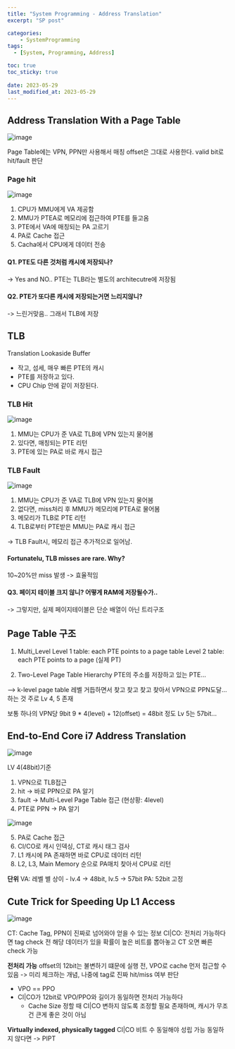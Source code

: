 ```yaml
---
title: "System Programming - Address Translation"
excerpt: "SP post"

categories:
    - SystemProgramming
tags:
  - [System, Programming, Address]

toc: true
toc_sticky: true
 
date: 2023-05-29
last_modified_at: 2023-05-29
---
```


## Address Translation With a Page Table
![image](https://github.com/ssoxong/ssoxong.github.io/assets/112956015/b20a5b4e-27b7-4c6a-8cc5-2d5c298b36bc)

Page Table에는 VPN, PPN만 사용해서 매칭
offset은 그대로 사용한다.
valid bit로 hit/fault 판단

### Page hit
![image](https://github.com/ssoxong/ssoxong.github.io/assets/112956015/4bedf73a-372c-4d16-b811-0943e1618f50)
1. CPU가 MMU에게 VA 제공함
2. MMU가 PTEA로 메모리에 접근하여 PTE를 들고옴
3. PTE에서 VA에 매칭되는 PA 고르기
4. PA로 Cache 접근
5. Cacha에서 CPU에게 데이터 전송

#### Q1. PTE도 다른 것처럼 캐시에 저장되나?
-> Yes and NO.. PTE는 TLB라는 별도의 architecutre에 저장됨

#### Q2. PTE가 또다른 캐시에 저장되는거면 느리지않니?
-> 느린거맞음.. 그래서 TLB에 저장

## TLB
Translation Lookaside Buffer
- 작고, 섬세, 매우 빠른 PTE의 캐시
- PTE를 저장하고 있다.
- CPU Chip 안에 같이 저장된다.

### TLB Hit
![image](https://github.com/ssoxong/ssoxong.github.io/assets/112956015/677e8d65-2ec8-463b-9153-8efdd460e9c3)

1. MMU는 CPU가 준 VA로 TLB에 VPN 있는지 물어봄
2. 있다면, 매칭되는 PTE 리턴
3. PTE에 있는 PA로 바로 캐시 접근

### TLB Fault
![image](https://github.com/ssoxong/ssoxong.github.io/assets/112956015/17d6653f-d862-4f58-81a7-16a9fdb24675)

1. MMU는 CPU가 준 VA로 TLB에 VPN 있는지 물어봄
2. 없다면, miss처리 후 MMU가 메모리에 PTEA로 물어봄
3. 메모리가 TLB로 PTE 리턴
4. TLB로부터 PTE받은 MMU는 PA로 캐시 접근

-> TLB Fault시, 메모리 접근 추가적으로 일어남.

#### Fortunatelu, TLB misses are rare. Why?
10~20%만 miss 발생 -> 효율적임


#### Q3. 페이지 테이블 크지 않니? 어떻게 RAM에 저장될수가..
-> 그렇지만, 실제 페이지테이블은 단순 배열이 아닌 트리구조

## Page Table 구조
1. Multi_Level
    Level 1 table: each PTE points to a page table
    Level 2 table: each PTE points to a page (실제 PT)

2. Two-Level Page Table Hierarchy
    PTE의 주소를 저장하고 있는 PTE...

--> k-level page table
레벨 거듭하면서 찾고 찾고 찾고 찾아서 VPN으로 PPN도달... 하는 것
주로 Lv 4, 5 존재

보통 하나의 VPN당 9bit
9 * 4(level) + 12(offset) = 48bit 정도
Lv 5는 57bit...

## End-to-End Core i7 Address Translation
![image](https://github.com/ssoxong/ssoxong.github.io/assets/112956015/395a1b20-cd6f-463b-b19f-1336b075df50)

LV 4(48bit)기준
1. VPN으로 TLB접근
2. hit -> 바로 PPN으로 PA 알기
3. fault -> Multi-Level Page Table 접근 (현상황: 4level)
4. PTE로 PPN -> PA 알기

![image](https://github.com/ssoxong/ssoxong.github.io/assets/112956015/f6567f7f-042a-4820-bac0-96dc625d6db7)

5. PA로 Cache 접근
6. CI/CO로 캐시 인덱싱, CT로 캐시 태그 검사
7. L1 캐시에 PA 존재하면 바로 CPU로 데이터 리턴
8. L2, L3, Main Memory 순으로 PA매치 찾아서 CPU로 리턴

**단위**
VA: 레벨 별 상이 - lv.4 -> 48bit, lv.5 -> 57bit
PA: 52bit 고정

## Cute Trick for Speeding Up L1 Access
![image](https://github.com/ssoxong/ssoxong.github.io/assets/112956015/bbc89700-f114-4385-8b34-e77a6ef4b71b)

CT: Cache Tag, PPN이 진짜로 넘어와야 얻을 수 있는 정보
CI|CO: 전처리 가능하다면 tag check 전 해당 데이터가 있을 확률이 높은 비트를 뽑아놓고 CT 오면 빠른 check 가능

**전처리 가능**
offset의 12bit는 불변하기 떄문에 실행 전, VPO로 cache 먼저 접근할 수 있음
-> 미리 체크하는 개념, 나중에 tag로 진짜 hit/miss 여부 판단

- VPO == PPO 
- CI|CO가 12bit로 VPO/PPO와 길이가 동일하면 전처리 가능하다
    - Cache Size 정할 때 CI|CO 변하지 않도록 조정할 필요 존재하며, 캐시가 무조건 큰게 좋은 것이 아님

**Virtually indexed, physically tagged**
CI|CO 비트 수 동일해야 성립 가능
동일하지 않다면 -> PIPT